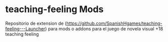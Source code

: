 # teaching-feeling Mods
Repositorio de extension de (https://github.com/SpanishHgames/teaching-feeling---Launcher) para mods o addons para el juego de novela visual +18 teaching feeling
